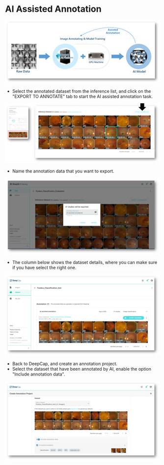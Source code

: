 # AI Assisted Annotation

![](../../.gitbook/assets/image%20%28154%29.png)

* Select the annotated dataset from the inference list, and click on the "EXPORT TO ANNOTATE" tab to start the AI assisted annotation task.

![](../../.gitbook/assets/image%20%28151%29.png)

* Name the annotation data that you want to export. 

![](../../.gitbook/assets/image%20%28114%29.png)

* The column below shows the dataset details, where you can make sure if you have select the right one.

![](../../.gitbook/assets/image%20%28152%29.png)

* Back to DeepCap, and create an annotation project. 
* Select the dataset that have been annotated by AI, enable the option "Include annotation data".

![](../../.gitbook/assets/image%20%28153%29.png)

